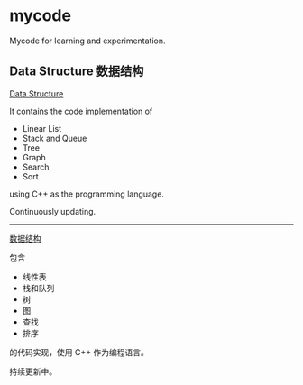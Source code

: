 # mycode

Mycode for learning and experimentation.

## Data Structure 数据结构

[Data Structure](https://github.com/Cohanbb/mycode/blob/main/c/DS/)

It contains the code implementation of 

* Linear List  
* Stack and Queue  
* Tree  
* Graph  
* Search  
* Sort  

using C++ as the programming language.

Continuously updating.

<hr>

[数据结构](https://github.com/Cohanbb/mycode/blob/main/c/DS/)

包含

* 线性表
* 栈和队列
* 树
* 图
* 查找
* 排序

的代码实现，使用 C++ 作为编程语言。

持续更新中。
